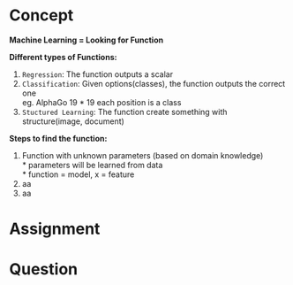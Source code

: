 # Concept
**Machine Learning = Looking for Function**

**Different types of Functions:**
1. `Regression`: The function outputs a scalar
2. `Classification`: Given options(classes), the function outputs the correct one  
eg. AlphaGo 19 * 19 each position is a class
3. `Stuctured Learning`: The function create something with structure(image, document)

**Steps to find the function:**
1. Function with unknown parameters (based on domain knowledge)   
	   * parameters will be learned from data  
	   * function =  model, x = feature
3. aa
4. aa


# Assignment





# Question
